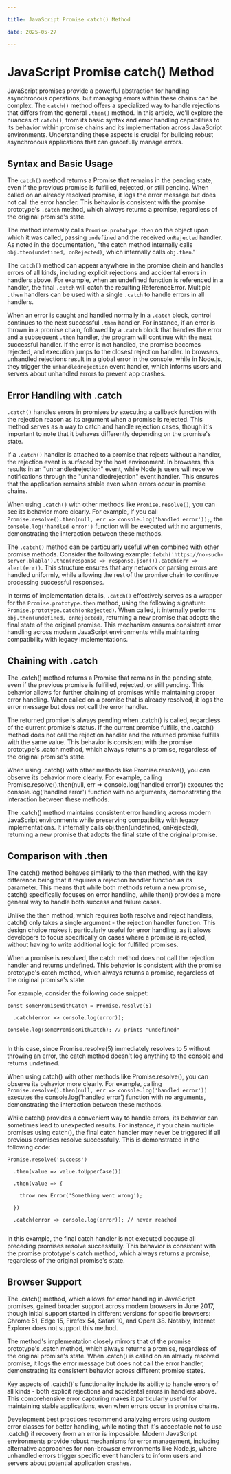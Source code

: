 ```yaml
---

title: JavaScript Promise catch() Method

date: 2025-05-27

---
```



# JavaScript Promise catch() Method

JavaScript promises provide a powerful abstraction for handling asynchronous operations, but managing errors within these chains can be complex. The `catch()` method offers a specialized way to handle rejections that differs from the general `.then()` method. In this article, we'll explore the nuances of `catch()`, from its basic syntax and error handling capabilities to its behavior within promise chains and its implementation across JavaScript environments. Understanding these aspects is crucial for building robust asynchronous applications that can gracefully manage errors.


## Syntax and Basic Usage

The `catch()` method returns a Promise that remains in the pending state, even if the previous promise is fulfilled, rejected, or still pending. When called on an already resolved promise, it logs the error message but does not call the error handler. This behavior is consistent with the promise prototype's `.catch` method, which always returns a promise, regardless of the original promise's state.

The method internally calls `Promise.prototype.then` on the object upon which it was called, passing `undefined` and the received `onRejected` handler. As noted in the documentation, "the catch method internally calls `obj.then(undefined, onRejected)`, which internally calls `obj.then`."

The `catch()` method can appear anywhere in the promise chain and handles errors of all kinds, including explicit rejections and accidental errors in handlers above. For example, when an undefined function is referenced in a handler, the final `.catch` will catch the resulting ReferenceError. Multiple `.then` handlers can be used with a single `.catch` to handle errors in all handlers.

When an error is caught and handled normally in a `.catch` block, control continues to the next successful `.then` handler. For instance, if an error is thrown in a promise chain, followed by a `.catch` block that handles the error and a subsequent `.then` handler, the program will continue with the next successful handler. If the error is not handled, the promise becomes rejected, and execution jumps to the closest rejection handler. In browsers, unhandled rejections result in a global error in the console, while in Node.js, they trigger the `unhandledrejection` event handler, which informs users and servers about unhandled errors to prevent app crashes.


## Error Handling with .catch

`.catch()` handles errors in promises by executing a callback function with the rejection reason as its argument when a promise is rejected. This method serves as a way to catch and handle rejection cases, though it's important to note that it behaves differently depending on the promise's state.

If a `.catch()` handler is attached to a promise that rejects without a handler, the rejection event is surfaced by the host environment. In browsers, this results in an "unhandledrejection" event, while Node.js users will receive notifications through the "unhandledrejection" event handler. This ensures that the application remains stable even when errors occur in promise chains.

When using `.catch()` with other methods like `Promise.resolve()`, you can see its behavior more clearly. For example, if you call `Promise.resolve().then(null, err => console.log('handled error'));`, the `console.log('handled error')` function will be executed with no arguments, demonstrating the interaction between these methods.

The `.catch()` method can be particularly useful when combined with other promise methods. Consider the following example: `fetch('https://no-such-server.blabla').then(response => response.json()).catch(err => alert(err))`. This structure ensures that any network or parsing errors are handled uniformly, while allowing the rest of the promise chain to continue processing successful responses.

In terms of implementation details, `.catch()` effectively serves as a wrapper for the `Promise.prototype.then` method, using the following signature: `Promise.prototype.catch(onRejected)`. When called, it internally performs `obj.then(undefined, onRejected)`, returning a new promise that adopts the final state of the original promise. This mechanism ensures consistent error handling across modern JavaScript environments while maintaining compatibility with legacy implementations.


## Chaining with .catch

The .catch() method returns a Promise that remains in the pending state, even if the previous promise is fulfilled, rejected, or still pending. This behavior allows for further chaining of promises while maintaining proper error handling. When called on a promise that is already resolved, it logs the error message but does not call the error handler.

<p>The returned promise is always pending when .catch() is called, regardless of the current promise's status. If the current promise fulfills, the .catch() method does not call the rejection handler and the returned promise fulfills with the same value. This behavior is consistent with the promise prototype's .catch method, which always returns a promise, regardless of the original promise's state.</p>

<p>When using .catch() with other methods like Promise.resolve(), you can observe its behavior more clearly. For example, calling Promise.resolve().then(null, err => console.log('handled error')) executes the console.log('handled error') function with no arguments, demonstrating the interaction between these methods.</p>

<p>The .catch() method maintains consistent error handling across modern JavaScript environments while preserving compatibility with legacy implementations. It internally calls obj.then(undefined, onRejected), returning a new promise that adopts the final state of the original promise.</p>


## Comparison with .then

The catch() method behaves similarly to the then method, with the key difference being that it requires a rejection handler function as its parameter. This means that while both methods return a new promise, catch() specifically focuses on error handling, while then() provides a more general way to handle both success and failure cases.

<p>Unlike the then method, which requires both resolve and reject handlers, catch() only takes a single argument - the rejection handler function. This design choice makes it particularly useful for error handling, as it allows developers to focus specifically on cases where a promise is rejected, without having to write additional logic for fulfilled promises.</p>

<p>When a promise is resolved, the catch method does not call the rejection handler and returns undefined. This behavior is consistent with the promise prototype's catch method, which always returns a promise, regardless of the original promise's state.</p>

<p>For example, consider the following code snippet:</p>

<pre><code>const somePromiseWithCatch = Promise.resolve(5)

  .catch(error => console.log(error));

console.log(somePromiseWithCatch); // prints "undefined"

</code></pre>

<p>In this case, since Promise.resolve(5) immediately resolves to 5 without throwing an error, the catch method doesn't log anything to the console and returns undefined.</p>

<p>When using catch() with other methods like Promise.resolve(), you can observe its behavior more clearly. For example, calling <code>Promise.resolve().then(null, err => console.log('handled error'))</code> executes the console.log('handled error') function with no arguments, demonstrating the interaction between these methods.</p>

<p>While catch() provides a convenient way to handle errors, its behavior can sometimes lead to unexpected results. For instance, if you chain multiple promises using catch(), the final catch handler may never be triggered if all previous promises resolve successfully. This is demonstrated in the following code:</p>

<pre><code>Promise.resolve('success')

  .then(value => value.toUpperCase())

  .then(value => {

    throw new Error('Something went wrong');

  })

  .catch(error => console.log(error)); // never reached

</code></pre>

<p>In this example, the final catch handler is not executed because all preceding promises resolve successfully. This behavior is consistent with the promise prototype's catch method, which always returns a promise, regardless of the original promise's state.</p>


## Browser Support

The .catch() method, which allows for error handling in JavaScript promises, gained broader support across modern browsers in June 2017, though initial support started in different versions for specific browsers: Chrome 51, Edge 15, Firefox 54, Safari 10, and Opera 38. Notably, Internet Explorer does not support this method.

The method's implementation closely mirrors that of the promise prototype's .catch method, which always returns a promise, regardless of the original promise's state. When .catch() is called on an already resolved promise, it logs the error message but does not call the error handler, demonstrating its consistent behavior across different promise states.

Key aspects of .catch()'s functionality include its ability to handle errors of all kinds - both explicit rejections and accidental errors in handlers above. This comprehensive error capturing makes it particularly useful for maintaining stable applications, even when errors occur in promise chains.

Development best practices recommend analyzing errors using custom error classes for better handling, while noting that it's acceptable not to use .catch() if recovery from an error is impossible. Modern JavaScript environments provide robust mechanisms for error management, including alternative approaches for non-browser environments like Node.js, where unhandled errors trigger specific event handlers to inform users and servers about potential application crashes.

